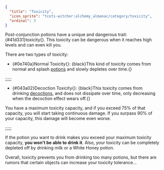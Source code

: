 ```json
{
  "title": "Toxicity",
  "icon_sprite": "tcots-witcher:alchemy_almanac/category/toxicity",
  "ordinal": 3
}
```
Post-conjunction potions have a unique and dangerous trait: {#41d331}toxicity{}.
This toxicity can be dangerous when it reaches high levels and can even kill you.


There are two types of toxicity:
- {#0e740a}Normal Toxicity{}: {black}This kind of toxicity comes from normal and splash [potions](^tcots-witcher:concoctions/potions) and slowly depletes over time.{}


;;;;;

- {#043a02}Decoction Toxicity{}:
  {black}This toxicity comes from drinking [decoctions](^tcots-witcher:concoctions/decoctions),
  and does not dissipate over time, only decreasing when the decoction effect wears off.{}

You have a maximum toxicity capacity, and if you exceed 75% of that capacity, you will start taking continuous damage.
If you surpass 90% of your capacity, this damage will become even worse.

;;;;;

If the potion you want to drink makes you exceed your maximum toxicity capacity, __you won't be able to drink it__.
Also, your toxicity can be completely depleted off by drinking milk or a White Honey potion.


Overall, toxicity prevents you from drinking too many potions,
but there are rumors that certain objects can increase your toxicity tolerance...